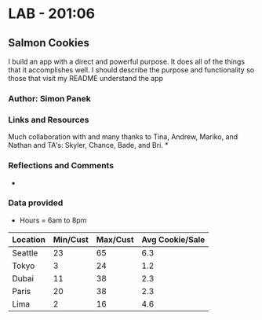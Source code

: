 # LAB - 201:06

## Salmon Cookies

I build an app with a direct and powerful purpose. It does all of the things that it accomplishes well. I should describe the purpose and functionality so those that visit my README understand the app

### Author: Simon Panek

### Links and Resources

Much collaboration with and many thanks to Tina, Andrew, Mariko, and Nathan and TA's: Skyler, Chance, Bade, and Bri.
* 

### Reflections and Comments

* 

### Data provided

- Hours = 6am to 8pm

Location | Min/Cust | Max/Cust | Avg Cookie/Sale
---|---|---|---
Seattle | 23 | 65 | 6.3
Tokyo | 3 | 24 | 1.2
Dubai | 11 | 38 | 2.3
Paris | 20 | 38 | 2.3
Lima | 2 | 16 | 4.6

